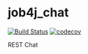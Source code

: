 # job4j_chat
[![Build Status](https://travis-ci.com/VitaliyNasypov/job4j_chat.svg?branch=master)](https://travis-ci.com/VitaliyNasypov/job4j_chat)
[![codecov](https://codecov.io/gh/VitaliyNasypov/job4j_chat/branch/master/graph/badge.svg)](https://codecov.io/gh/VitaliyNasypov/job4j_chat)

REST Chat
